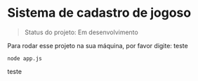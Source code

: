<h1> Sistema de cadastro de jogoso</h1>

>Status do projeto: Em desenvolvimento

Para rodar esse projeto na sua máquina, por favor digite: teste

```
node app.js
```
teste
